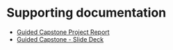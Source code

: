 # Supporting documentation

- [Guided Capstone Project Report](https://docs.google.com/document/d/1ix-q9rYs2ELnrLcqAcbjvO8eBqq2-8pN8uH6OnB_Unw/edit#)
- [Guided Capstone - Slide Deck ](https://docs.google.com/presentation/d/1B1EU50xzmSvtAfSn6us1GptxV_DIqyMcdnr0qHHKxJw/edit?usp=sharing)
